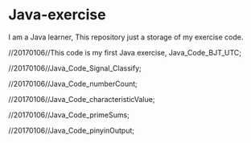 # Java-exercise

I am a Java learner, This repository just a storage of my exercise code.

//20170106//This code is my first Java exercise, Java_Code_BJT_UTC;

//20170106//Java_Code_Signal_Classify;

//20170106//Java_Code_numberCount;

//20170106//Java_Code_characteristicValue;

//20170106//Java_Code_primeSums;

//20170106//Java_Code_pinyinOutput;


